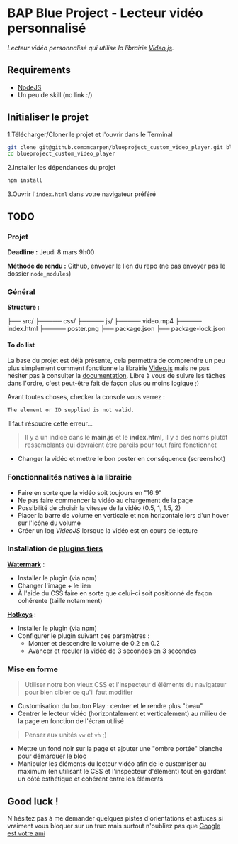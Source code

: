 # BAP Blue Project - Lecteur vidéo personnalisé

*Lecteur vidéo personnalisé qui utilise la librairie [Video.js](https://videojs.com/).*

## Requirements

* [NodeJS](https://nodejs.org/fr/)
* Un peu de skill (no link :/)

## Initialiser le projet

1.Télécharger/Cloner le projet et l'ouvrir dans le Terminal

```bash
git clone git@github.com:mcarpen/blueproject_custom_video_player.git blueproject_custom_video_player
cd blueproject_custom_video_player 
```

2.Installer les dépendances du projet

```bash
npm install 
```

3.Ouvrir l'`index.html` dans votre navigateur préféré

## TODO

### Projet

**Deadline :** Jeudi 8 mars 9h00

**Méthode de rendu :** Github, envoyer le lien du repo (ne pas envoyer pas le dossier `node_modules`)

### Général

**Structure :**

├── src/
├───── css/
├───── js/
├───── video.mp4
├───── index.html
├───── poster.png
├── package.json
├── package-lock.json  

#### To do list

La base du projet est déjà présente, cela permettra de comprendre un peu plus simplement comment fonctionne la librairie [Video.js](https://videojs.com/) mais ne pas hésiter pas à consulter la [documentation](http://docs.videojs.com/).
Libre à vous de suivre les tâches dans l'ordre, c'est peut-être fait de façon plus ou moins logique ;)

Avant toutes choses, checker la console vous verrez :
```bash
The element or ID supplied is not valid.
```

Il faut résoudre cette erreur...

> Il y a un indice dans le **main.js** et le **index.html**, il y a des noms plutôt ressemblants qui devraient être pareils pour tout faire fonctionnet

* Changer la vidéo et mettre le bon poster en conséquence (screenshot)

### Fonctionnalités natives à la librairie

* Faire en sorte que la vidéo soit toujours en "16:9"
* Ne pas faire commencer la vidéo au chargement de la page
* Possibilité de choisir la vitesse de la vidéo (0.5, 1, 1.5, 2)
* Placer la barre de volume en verticale et non horizontale lors d'un hover sur l'icône du volume
* Créer un log *VideoJS* lorsque la vidéo est en cours de lecture

### Installation de [plugins tiers](http://videojs.com/plugins/)

**[Watermark](https://npmjs.org/package/videojs-watermark)** :
* Installer le plugin (via npm)
* Changer l'image + le lien
* À l'aide du CSS faire en sorte que celui-ci soit positionné de façon cohérente (taille notamment)

**[Hotkeys](https://www.npmjs.com/package/videojs-hotkeys)** :
* Installer le plugin (via npm)
* Configurer le plugin suivant ces paramètres :
    * Monter et descendre le volume de 0.2 en 0.2
    * Avancer et reculer la vidéo de 3 secondes en 3 secondes
    
### Mise en forme

> Utiliser notre bon vieux CSS et l'inspecteur d'éléments du navigateur pour bien cibler ce qu'il faut modifier

* Customisation du bouton Play : centrer et le rendre plus "beau"
* Centrer le lecteur vidéo (horizontalement et verticalement) au milieu de la page en fonction de l'écran utilisé
> Penser aux unités `vw` et `vh` ;) 
* Mettre un fond noir sur la page et ajouter une "ombre portée" blanche pour démarquer le bloc
* Manipuler les éléments du lecteur vidéo afin de le customiser au maximum (en utilisant le CSS et l'inspecteur d'élément) tout en gardant un côté esthétique et cohérent entre les éléments

## Good luck !

N'hésitez pas à me demander quelques pistes d'orientations et astuces si vraiment vous bloquer sur un truc mais surtout n'oubliez pas que [Google est votre ami](http://www.laissemoichercherca.com/?q=vid%C3%A9ojs%20%5Bce%20que%20je%20cherchea)